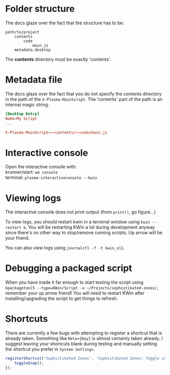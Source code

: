 # Folder structure

The docs glaze over the fact that the structure has to be:
```
path/to/project
    contents
        code
            main.js
    metadata.desktop
```

The **contents** directory must be exactly 'contents'.

# Metadata file

The docs glaze over the fact that you do not specify the contents directory in the path of the `X-Plasma-MainScript`. The 'contents' part of the path is an internal magic string.

``` toml
[Desktop Entry]
Name=My Script
...

X-Plasma-MainScript=~~contents/~~code/main.js
```

# Interactive console

Open the interactive console with:  
krunner/start: `wm console`  
terminal: `plasma-interactiveconsole --kwin`  

# Viewing logs

The interactive console does not print output (from `print()`, go figure...)

To view logs, you should restart kwin in a terminal window using `kwin --restart &`. You will be restarting KWin a lot during development anyway since there's no other way to stop/remove running scripts. Up arrow will be your friend.

You can also view logs using `journalctl -f -t kwin_x11`.

# Debugging a packaged script

When you have made it far enough to start testing the script using `kpackagetool5 --type=KWin/Script -u ~/Projects/sophistikated-zones/`, remember your up arrow friend! You will need to restart KWin after installing/upgrading the script to get things to refresh.

# Shortcuts

There are currently a few bugs with attempting to register a shortcut that is already taken. Something like `Meta+{Key}` is almost certainly taken already. I suggest leaving your shortcuts blank during testing and manually setting the shortcut you prefer in `System Settings`.

``` javascript
registerShortcut('Sophistikated Zones', 'Sophistikated Zones: Toggle snapping', '', function(){
    toggleSnap();
});
```